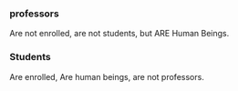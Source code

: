 
### professors
Are not enrolled, are not students, but ARE Human Beings.


### Students
Are enrolled, Are human beings, are not professors.